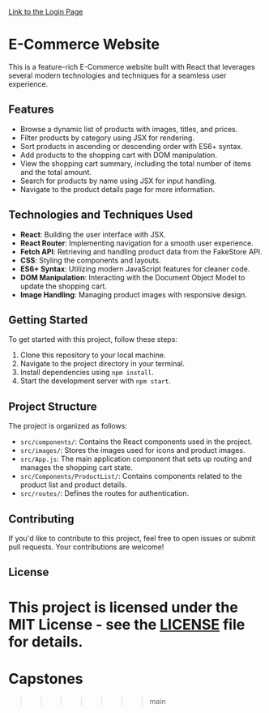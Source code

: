 [Link to the Login Page]((https://sage-cobbler-7a07df.netlify.app/login))

# E-Commerce Website

This is a feature-rich E-Commerce website built with React that leverages several modern technologies and techniques for a seamless user experience.

## Features

- Browse a dynamic list of products with images, titles, and prices.
- Filter products by category using JSX for rendering.
- Sort products in ascending or descending order with ES6+ syntax.
- Add products to the shopping cart with DOM manipulation.
- View the shopping cart summary, including the total number of items and the total amount.
- Search for products by name using JSX for input handling.
- Navigate to the product details page for more information.

## Technologies and Techniques Used

- **React**: Building the user interface with JSX.
- **React Router**: Implementing navigation for a smooth user experience.
- **Fetch API**: Retrieving and handling product data from the FakeStore API.
- **CSS**: Styling the components and layouts.
- **ES6+ Syntax**: Utilizing modern JavaScript features for cleaner code.
- **DOM Manipulation**: Interacting with the Document Object Model to update the shopping cart.
- **Image Handling**: Managing product images with responsive design.

## Getting Started

To get started with this project, follow these steps:

1. Clone this repository to your local machine.
2. Navigate to the project directory in your terminal.
3. Install dependencies using `npm install`.
4. Start the development server with `npm start`.

## Project Structure

The project is organized as follows:

- `src/components/`: Contains the React components used in the project.
- `src/images/`: Stores the images used for icons and product images.
- `src/App.js`: The main application component that sets up routing and manages the shopping cart state.
- `src/Components/ProductList/`: Contains components related to the product list and product details.
- `src/routes/`: Defines the routes for authentication.

## Contributing

If you'd like to contribute to this project, feel free to open issues or submit pull requests. Your contributions are welcome!

## License

This project is licensed under the MIT License - see the [LICENSE](LICENSE) file for details.
=======
# Capstones
>>>>>>> main
